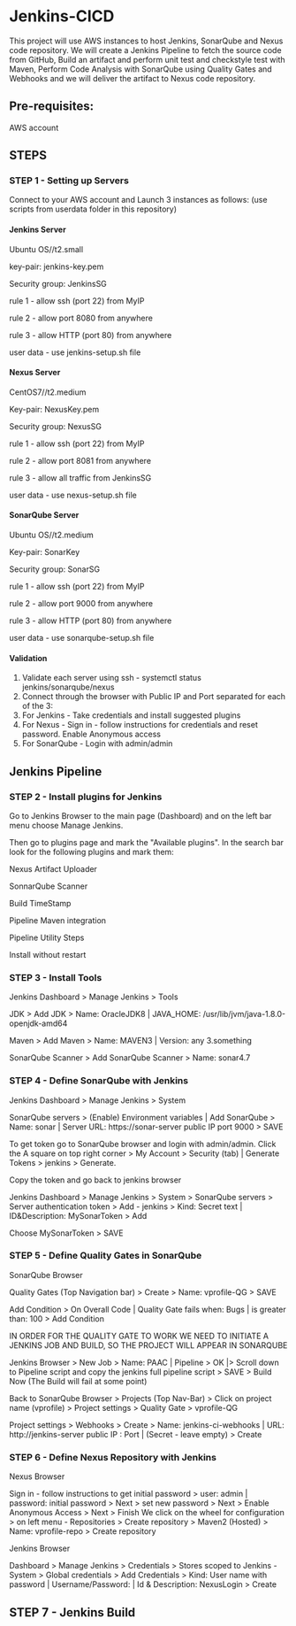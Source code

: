 # Jenkins-CICD
This project will use AWS instances to host Jenkins, SonarQube and Nexus code repository.
We will create a Jenkins Pipeline to fetch the source code from GitHub,
Build an artifact and perform unit test and checkstyle test with Maven,
Perform Code Analysis with SonarQube using Quality Gates and Webhooks
and we will deliver the artifact to Nexus code repository.

## Pre-requisites:
AWS account


## STEPS

### STEP 1 - Setting up Servers

Connect to your AWS account and Launch 3 instances as follows:
(use scripts from userdata folder in this repository)
#### Jenkins Server
Ubuntu OS//t2.small

key-pair: jenkins-key.pem

Security group: JenkinsSG

rule 1 - allow ssh (port 22) from MyIP

rule 2 - allow port 8080 from anywhere

rule 3 - allow HTTP (port 80) from anywhere

user data - use jenkins-setup.sh file

#### Nexus Server
CentOS7//t2.medium

Key-pair: NexusKey.pem

Security group: NexusSG

rule 1 - allow ssh (port 22) from MyIP

rule 2 - allow port 8081 from anywhere

rule 3 - allow all traffic from JenkinsSG

user data - use nexus-setup.sh file

#### SonarQube Server
Ubuntu OS//t2.medium

Key-pair: SonarKey

Security group: SonarSG

rule 1 - allow ssh (port 22) from MyIP

rule 2 - allow port 9000 from anywhere

rule 3 - allow HTTP (port 80) from anywhere

user data - use sonarqube-setup.sh file

#### Validation
1. Validate each server using ssh - systemctl status jenkins/sonarqube/nexus
2. Connect through the browser with Public IP and Port separated for each of the 3:
3. For Jenkins - Take credentials and install suggested plugins
4. For Nexus - Sign in - follow instructions for credentials and reset password. Enable Anonymous access
5. For SonarQube - Login with admin/admin

## Jenkins Pipeline
### STEP 2 - Install plugins for Jenkins
Go to Jenkins Browser to the main page (Dashboard) and on the left bar menu choose Manage Jenkins.

Then go to plugins page and mark the "Available plugins". In the search bar look for the following plugins and mark them:

Nexus Artifact Uploader

SonnarQube Scanner

Build TimeStamp

Pipeline Maven integration

Pipeline Utility Steps

Install without restart

### STEP 3 - Install Tools
Jenkins Dashboard > Manage Jenkins > Tools

JDK > Add JDK > Name: OracleJDK8 | JAVA_HOME: /usr/lib/jvm/java-1.8.0-openjdk-amd64

Maven > Add Maven > Name: MAVEN3 | Version: any 3.something

SonarQube Scanner > Add SonarQube Scanner > Name: sonar4.7

<SAVE>

### STEP 4 - Define SonarQube with Jenkins
Jenkins Dashboard > Manage Jenkins > System

SonarQube servers > (Enable) Environment variables | Add SonarQube > Name: sonar | Server URL: https://sonar-server public IP port 9000 > SAVE

To get token go to SonarQube browser and login with admin/admin. Click the A square on top right corner > My Account > Security (tab) | Generate Tokens > jenkins > Generate.

Copy the token and go back to jenkins browser

Jenkins Dashboard > Manage Jenkins > System > SonarQube servers > Server authentication token > Add - jenkins > Kind: Secret text | ID&Description: MySonarToken > Add

Choose MySonarToken > SAVE

### STEP 5 - Define Quality Gates in SonarQube
SonarQube Browser

Quality Gates (Top Navigation bar) > Create > Name: vprofile-QG > SAVE

Add Condition > On Overall Code | Quality Gate fails when: Bugs | is greater than: 100 > Add Condition

IN ORDER FOR THE QUALITY GATE TO WORK WE NEED TO INITIATE A JENKINS JOB AND BUILD, SO THE PROJECT WILL APPEAR IN SONARQUBE

Jenkins Browser > New Job > Name: PAAC | Pipeline > OK |> Scroll down to Pipeline script and copy the jenkins full pipeline script > SAVE > Build Now (The Build will fail at some point)

Back to SonarQube Browser > Projects (Top Nav-Bar) > Click on project name (vprofile) > Project settings > Quality Gate > vprofile-QG

Project settings > Webhooks > Create > Name: jenkins-ci-webhooks | URL: http://jenkins-server public IP : Port | (Secret - leave empty) > Create

### STEP 6 - Define Nexus Repository with Jenkins
Nexus Browser

Sign in - follow instructions to get initial password > user: admin | password: initial password > Next > set new password > Next > Enable Anonymous Access > Next > Finish
We click on the wheel for configuration > on left menu - Repositories > Create repository > Maven2 (Hosted) > Name: vprofile-repo > Create repository

Jenkins Browser

Dashboard > Manage Jenkins > Credentials > Stores scoped to Jenkins - System > Global credentials > Add Credentials > Kind: User name with password | Username/Password: | Id & Description: NexusLogin > Create

## STEP 7 - Jenkins Build



